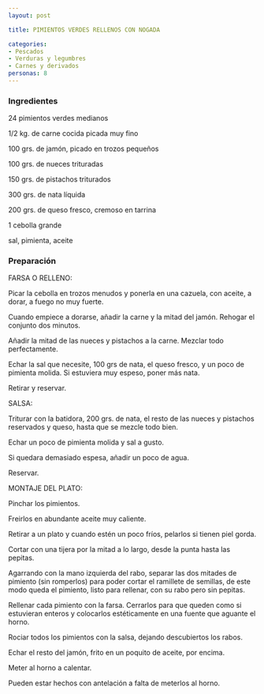 ```yaml
---
layout: post

title: PIMIENTOS VERDES RELLENOS CON NOGADA

categories:
- Pescados
- Verduras y legumbres
- Carnes y derivados
personas: 8 
---
```


<h3>Ingredientes</h3>
24 pimientos verdes medianos

1/2 kg. de carne cocida picada muy fino

100 grs. de jamón, picado en trozos pequeños

100 grs. de nueces trituradas

150 grs. de pistachos triturados

300 grs. de nata líquida

200 grs. de queso fresco, cremoso en tarrina

1 cebolla grande

sal, pimienta, aceite

<h3>Preparación</h3>
FARSA O RELLENO:

Picar la cebolla en trozos menudos y ponerla en una cazuela, con aceite, a dorar, a fuego no muy fuerte.

Cuando empiece a dorarse, añadir la carne y la mitad del jamón. Rehogar el conjunto dos minutos.

Añadir la mitad de las nueces y pistachos a la carne. Mezclar todo perfectamente.

Echar la sal que necesite, 100 grs de nata, el queso fresco, y un poco de pimienta molida. Si estuviera muy espeso, poner más nata.

Retirar y reservar.

SALSA:

Triturar con la batidora, 200 grs. de nata, el resto de las nueces y pistachos reservados y queso, hasta que se mezcle todo bien.

Echar un poco de pimienta molida y sal a gusto.

Si quedara demasiado espesa, añadir un poco de agua.

Reservar.

MONTAJE DEL PLATO:

Pinchar los pimientos.

Freirlos en abundante aceite muy caliente.

Retirar a un plato y cuando estén un poco fríos, pelarlos si tienen piel gorda.

Cortar con una tijera por la mitad a lo largo, desde la punta hasta las pepitas.

Agarrando con la mano izquierda del rabo, separar las dos mitades de pimiento (sin romperlos) para poder cortar el ramillete de semillas, de este modo queda el pimiento, listo para rellenar, con su rabo pero sin pepitas.

Rellenar cada pimiento con la farsa.  Cerrarlos para que queden como si estuvieran enteros y colocarlos estéticamente en una fuente que aguante el horno.

Rociar todos los pimientos con la salsa, dejando descubiertos los rabos.

Echar el resto del jamón, frito en un poquito de aceite, por encima.

Meter al horno a calentar.

Pueden estar hechos con antelación a falta de meterlos al horno.

